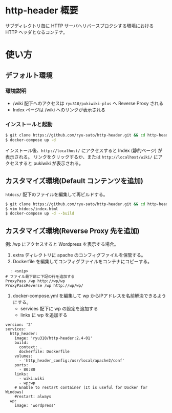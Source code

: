 # http-header 概要

サブディレクトリ毎に HTTP サーバへリバースプロクシする環境における HTTP ヘッダとなるコンテナ。

# 使い方

## デフォルト環境

### 環境説明

- /wiki 配下へのアクセスは `ryu310/pukiwiki-plus` へ Reverse Proxy される
- Index ページは /wiki へのリンクが表示される

### インストールと起動
```sh
$ git clone https://github.com/ryu-sato/http-header.git && cd http-header
$ docker-compose up -d
```

インストール後、`http://localhost/` にアクセスすると Index (静的ページ) が表示される。
リンクをクリックするか、または `http://localhost/wiki/` にアクセスすると pukiwiki が表示される。

## カスタマイズ環境(Default コンテンツを追加)

`htdocs/` 配下のファイルを編集して再ビルドする。

```sh
$ git clone https://github.com/ryu-sato/http-header.git && cd http-header
$ vim htdocs/index.html
$ docker-compose up -d --build
```

## カスタマイズ環境(Reverse Proxy 先を追加)

例: /wp にアクセスすると Wordpress を表示する場合。

1. extra ディレクトリに apache のコンフィグファイルを保管する。
1. Dockerfile を編集してコンフィグファイルをコンテナにコピーする。
```text
  : <snip>
# ファイル最下部に下記の行を追加する
ProxyPass /wp http://wp/wp
ProxyPassReverse /wp http://wp/wp/
```
1. docker-compose.yml を編集して wp からIPアドレスを名前解決できるようにする。
    - services 配下に wp の設定を追加する
    - links に wp を追加する
```
version: '2'
services:
  http_header:
    image: 'ryu310/http-header:2.4-01'
    build:
      context: .
      dockerfile: Dockerfile
    volumes:
      - 'http_header_config:/usr/local/apache2/conf'
    ports:
      - 80:80
    links:
      - wiki:wiki
      - wp:wp
    # Enable to restart container (It is useful for Docker for Windows)
    #restart: always
  wp:
    image: 'wordpress'
```
